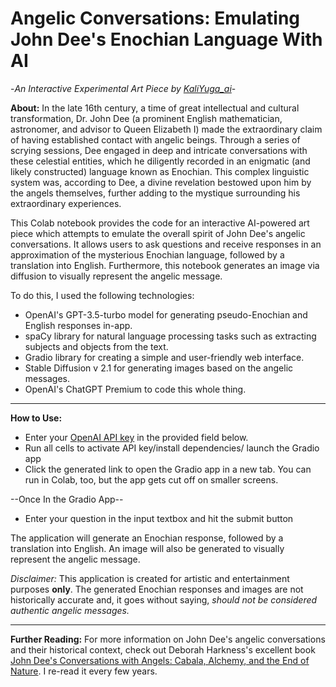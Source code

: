 # Angelic Conversations: Emulating John Dee's Enochian Language With AI
-*An Interactive Experimental Art Piece by [KaliYuga_ai](https://twitter.com/KaliYuga_ai)*-

**About:** 
In the late 16th century, a time of great intellectual and cultural transformation, Dr. John Dee (a prominent English mathematician, astronomer, and advisor to Queen Elizabeth I) made the extraordinary claim of having established contact with angelic beings. Through a series of scrying sessions, Dee engaged in deep and intricate conversations with these celestial entities, which he diligently recorded in an enigmatic (and likely constructed) language known as Enochian. This complex linguistic system was, according to Dee, a divine revelation bestowed upon him by the angels themselves, further adding to the mystique surrounding his extraordinary experiences.

This Colab notebook provides the code for an interactive AI-powered art piece which attempts to emulate the overall spirit of John Dee's angelic conversations. It allows users to ask questions and receive responses in an approximation of the mysterious Enochian language, followed by a translation into English. Furthermore, this notebook generates an image via diffusion to visually represent the angelic message.

To do this, I used the following technologies:

* OpenAI's GPT-3.5-turbo model for generating pseudo-Enochian and English responses in-app.
* spaCy library for natural language processing tasks such as extracting subjects and objects from the text.
* Gradio library for creating a simple and user-friendly web interface.
* Stable Diffusion v 2.1 for generating images based on the angelic messages.
* OpenAI's ChatGPT Premium to code this whole thing.
-------

**How to Use:**

* Enter your [OpenAI API key](https://platform.openai.com/account/api-keys) in the provided field below.
* Run all cells to activate API key/install dependencies/ launch the Gradio app
* Click the generated link to open the Gradio app in a new tab. You can run in Colab, too, but the app gets cut off on smaller screens. 
 
--Once In the Gradio App--

* Enter your question in the input textbox and hit the submit button

The application will generate an Enochian response, followed by a translation into English. An image will also be generated to visually represent the angelic message.
 
*Disclaimer:* This application is created for artistic and entertainment purposes **only**. The generated Enochian responses and images are not historically accurate and, it goes without saying, *should not be considered authentic angelic messages.*

-------
**Further Reading:** For more information on John Dee's angelic conversations and their historical context, check out Deborah Harkness's excellent book [John Dee's Conversations with Angels: Cabala, Alchemy, and the End of Nature](https://www.amazon.com/John-Dees-Conversations-Angels-Alchemy/dp/0521027489). I re-read it every few years. 
